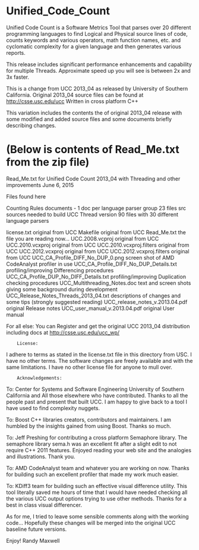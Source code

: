 # Unified_Code_Count
Unified Code Count is a Software Metrics Tool that parses over 20 different programming languages to find 
Logical and Physical source lines of code, counts keywords and various operators, math function names, etc. 
and cyclomatic complexity for a given language and then generates various reports.  

This release includes significant performance enhancements and capability for multiple Threads.
Approximate speed up you will see is between 2x and 3x faster.

This is a change from UCC 2013_04 as released by University of Southern California.
Original 2013_04 source files can be found at http://csse.usc.edu/ucc
Written in cross platform C++

This variation includes the contents the of original 2013_04 release 
with some modified and added source files and some documents briefly describing changes.

(Below is contents of Read_Me.txt from the zip file)
====================================================

Read_Me.txt    for Unified Code Count 2013_04 with Threading and other improvements
June 6, 2015

Files found here

Counting Rules                           documents - 1 doc per language parser group
                                            23 files
src                                      sources needed to build UCC Thread version
                                            90 files with 30 different language parsers

license.txt                              original from UCC
Makefile                                 original from UCC
Read_Me.txt                              the file you are reading now...
UCC.2008.vcproj                          original from UCC
UCC.2010.vcxproj                         original from UCC
UCC.2010.vcxproj.filters                 original from UCC
UCC.2012.vcxproj                         original from UCC
UCC.2012.vcxproj.filters                 original from UCC
UCC_CA_Profile_DIFF_No_DUP_0.png         screen shot of AMD CodeAnalyst profiler in use
UCC_CA_Profile_DIFF_No_DUP_Details.txt   profiling/improving Differencing procedures
UCC_CA_Profile_DUP_No_DIFF_Details.txt   profiling/improving Duplication checking procedures
UCC_Multithreading_Notes.doc             text and screen shots giving some background during development
UCC_Release_Notes_Threads_2013_04.txt    descriptions of changes and some tips (strongly suggested reading)
UCC_release_notes_v.2013.04.pdf          original Release notes
UCC_user_manual_v.2013.04.pdf            original User manual

For all else:
You can Register and get the original UCC 2013_04 distribution including docs at
http://csse.usc.edu/ucc_wp/

		License:
I adhere to terms as stated in the license.txt file in this directory from USC.
I have no other terms.
The software changes are freely available and with the same limitations.
I have no other license file for anyone to mull over.

		Acknowledgements:

To: Center for Systems and Software Engineering
         University of Southern California
                       and
      All those elsewhere who have contributed.
    Thanks to all the people past and present that built UCC.
    I am happy to give back to a tool I have used to find complexity nuggets.

To: Boost C++ libraries creators, contributors and maintainers.
    I am humbled by the insights gained from using Boost.
    Thanks so much.

To: Jeff Preshing for contributing a cross platform Semaphore library.
    The semaphore library sema.h was an excellent fit 
    after a slight edit to not require C++ 2011 features.
    Enjoyed reading your web site and the analogies and illustrations.
    Thank you.

To: AMD CodeAnalyst team and whatever you are working on now.
    Thanks for building such an excellent profiler that made my work much easier.

To: KDiff3 team for building such an effective visual difference utility.
    This tool literally saved me hours of time that I would have needed
    checking all the various UCC output options trying to use other methods.
    Thanks for a best in class visual differencer.

As for me,
I tried to leave some sensible comments along with the working code...
Hopefully these changes will be merged into the original UCC baseline future versions.

Enjoy!
Randy Maxwell
